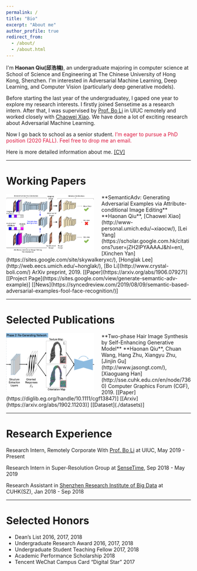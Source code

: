 ```yaml
---
permalink: /
title: "Bio"
excerpt: "About me"
author_profile: true
redirect_from: 
  - /about/
  - /about.html
---
```


I'm **Haonan Qiu(邱浩楠)**, an undergraduate majoring in computer science at School of Science and Engineering at The Chinese University of Hong Kong, Shenzhen. I'm interested in Adversarial Machine Learning, Deep Learning, and Computer Vision (particularly deep generative models). 

Before starting the last year of the undergraduatey, I gaped one year to explore my research interests. I firstly joined Sensetime as a research intern. After that, I was supervised by [Prof. Bo Li](http://www.crystal-boli.com/) in UIUC remotely and worked closely with [Chaowei Xiao](http://www-personal.umich.edu/~xiaocw/). We have done a lot of exciting research about Adversarial Machine Learning.
 
Now I go back to school as a senior student. <span style="color:#DC143C;">I’m eager to pursue a PhD position (2020 FALL). Feel free to drop me an email.</span>

Here is more detailed information about me. <a href="./cv">[CV]</a>

---

# Working Papers 

<img src='./files/semanticadv.png' style='float:left;width:240px;height:160px;margin-right:20px'/>
**SemanticAdv: Generating Adversarial Examples via Attribute-conditional Image Editing**  
**Haonan Qiu**, [Chaowei Xiao](http://www-personal.umich.edu/~xiaocw/), [Lei Yang](https://scholar.google.com.hk/citations?user=jZH2IPYAAAAJ&hl=en), [Xinchen Yan](https://sites.google.com/site/skywalkeryxc/), [Honglak Lee](http://web.eecs.umich.edu/~honglak/), [Bo Li](http://www.crystal-boli.com/)  
ArXiv preprint, 2019. 
[[Paper](https://arxiv.org/abs/1906.07927)] [[Project Page](https://sites.google.com/view/generate-semantic-adv-example)] [[News](https://syncedreview.com/2019/08/09/semantic-based-adversarial-examples-fool-face-recognition/)]

---

# Selected Publications  

<img src='./files/hairgan.png' style='float:left;width:240px;height:160px;margin-right:20px'/>
**Two-phase Hair Image Synthesis by Self-Enhancing Generative Model**  
**Haonan Qiu**, Chuan Wang, Hang Zhu, Xiangyu Zhu, [Jinjin Gu](http://www.jasongt.com/), [Xiaoguang Han](http://sse.cuhk.edu.cn/en/node/7360)  
Computer Graphics Forum (CGF), 2019.
[[Paper](https://diglib.eg.org/handle/10.1111/cgf13847)] [[Arxiv](https://arxiv.org/abs/1902.11203)] [[Dataset](./datasets)]

<!--
Yingxin Wei, **Haonan Qiu**, Yuanhao Liu, Jingxin Du and [Man-On Pun](http://sse.cuhk.edu.cn/en/node/1435). **Unmanned Aerial Vehicle (UAV)-Assisted Unmanned Ground Vehicle (UGV) Systems Design, Implementation and Optimization**, accepted by IEEE International Conference on Computer and Communications (ICCC), 2017.
-->

---

# Research Experience

Research Intern, Remotely Corporate With [Prof. Bo Li](http://www.crystal-boli.com/) at UIUC,  May 2019 - Present

Research Intern in Super-Resolution Group at [SenseTime](https://www.sensetime.com/),  Sep 2018 - May 2019 

Research Assistant in [Shenzhen Research Institute of Big Data](http://www.sribd.cn/index.php/en/) at CUHK(SZ),  Jan 2018 - Sep 2018

---

# Selected Honors

* Dean’s List  2016, 2017, 2018
* Undergraduate Research Award  2016, 2017, 2018
* Undergraduate Student Teaching Fellow  2017, 2018
* Academic Performance Scholarship  2018
* Tencent WeChat Campus Card “Digital Star”  2017

<!--
---
# CV
<iframe id='cv' src="https://docs.google.com/gview?url=http://arthur-qiu.github.io/files/cv_haonan.pdf&embedded=true" style="width:800px; height:1200px;" frameborder="0"></iframe>
-->
